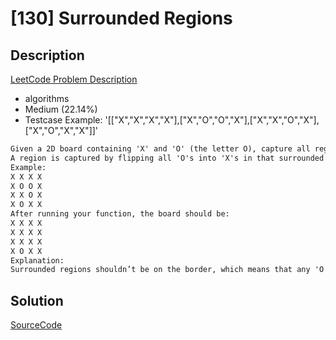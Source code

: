 # [130] Surrounded Regions

## Description

[LeetCode Problem Description](https://leetcode.com/problems/surrounded-regions/description/)

* algorithms
* Medium (22.14%)
* Testcase Example:  '[["X","X","X","X"],["X","O","O","X"],["X","X","O","X"],["X","O","X","X"]]'

```md
Given a 2D board containing 'X' and 'O' (the letter O), capture all regions surrounded by 'X'.
A region is captured by flipping all 'O's into 'X's in that surrounded region.
Example:
X X X X
X O O X
X X O X
X O X X
After running your function, the board should be:
X X X X
X X X X
X X X X
X O X X
Explanation:
Surrounded regions shouldn’t be on the border, which means that any 'O' on the border of the board are not flipped to 'X'. Any 'O' that is not on the border and it is not connected to an 'O' on the border will be flipped to 'X'. Two cells are connected if they are adjacent cells connected horizontally or vertically.

```

## Solution

[SourceCode](./solution.js)